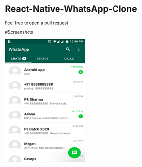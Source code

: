 # React-Native-WhatsApp-Clone
Feel free to open a pull request

#Screenshots

<img alt='1' src='https://raw.githubusercontent.com/DaMan02/React-Native-WhatsApp-Clone/master/ss/1.png' width="260" height="400"/>



